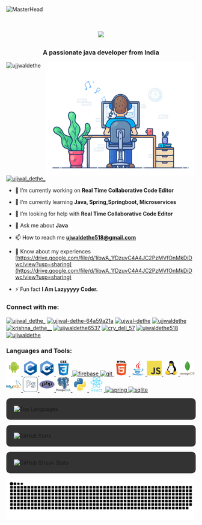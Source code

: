 ![MasterHead](https://mir-s3-cdn-cf.behance.net/project_modules/fs/54b6c068097599.5b50bca476b9b.gif)
<h1 align="center">
    <img src="https://readme-typing-svg.herokuapp.com/?font=Righteous&size=35&center=true&vCenter=true&width=500&height=70&duration=4000&lines=Hi+There!+👋;+I'm+Ujjwal+Dethe!;" />
</h1>

<h3 align="center">A passionate java developer from India</h3>
<img align="right" alt="Coding" width="400" src="https://raw.githubusercontent.com/SupianIDz/SupianIDz/main/coding.gif">

<p align="left">
    <img src="https://komarev.com/ghpvc/?username=ujjwaldethe&label=Profile%20views&color=0e75b6&style=flat" alt="ujjwaldethe" />
</p>


<p align="left"> <a href="https://twitter.com/ujjwal_dethe_" target="blank"><img src="https://img.shields.io/twitter/follow/ujjwal_dethe_?logo=twitter&style=for-the-badge" alt="ujjwal_dethe_" /></a> </p>

- 🔭 I’m currently working on **Real Time Collaborative Code Editor**

- 🌱 I’m currently learning **Java, Spring,Springboot, Microservices**

- 🤝 I’m looking for help with **Real Time Collaborative Code Editor**

- 💬 Ask me about **Java**

- 📫 How to reach me **ujwaldethe518@gmail.com**

- 📄 Know about my experiences [https://drive.google.com/file/d/1ibwA_1fDzuvC4A4JC2PzMVfOnMkDiDwc/view?usp=sharing](https://drive.google.com/file/d/1ibwA_1fDzuvC4A4JC2PzMVfOnMkDiDwc/view?usp=sharing)

- ⚡ Fun fact **I Am Lazyyyyy Coder.**

<h3 align="left">Connect with me:</h3>
<p align="left">
  <a href="https://twitter.com/ujjwal_dethe_" target="_blank"><img align="center" src="https://raw.githubusercontent.com/rahuldkjain/github-profile-readme-generator/master/src/images/icons/Social/twitter.svg" alt="ujjwal_dethe_" height="30" width="40" /></a>
  <a href="https://linkedin.com/in/ujjwal-dethe-64a59a21a" target="_blank"><img align="center" src="https://raw.githubusercontent.com/rahuldkjain/github-profile-readme-generator/master/src/images/icons/Social/linked-in-alt.svg" alt="ujjwal-dethe-64a59a21a" height="30" width="40" /></a>
  <a href="https://stackoverflow.com/users/15903226/ujwal-dethe" target="_blank"><img align="center" src="https://raw.githubusercontent.com/rahuldkjain/github-profile-readme-generator/master/src/images/icons/Social/stack-overflow.svg" alt="ujwal-dethe" height="30" width="40" /></a>
  <a href="https://kaggle.com/ujjwaldethe" target="_blank"><img align="center" src="https://raw.githubusercontent.com/rahuldkjain/github-profile-readme-generator/master/src/images/icons/Social/kaggle.svg" alt="ujjwaldethe" height="30" width="40" /></a>
  <a href="https://instagram.com/krishna_dethe__" target="_blank"><img align="center" src="https://raw.githubusercontent.com/rahuldkjain/github-profile-readme-generator/master/src/images/icons/Social/instagram.svg" alt="krishna_dethe__" height="30" width="40" /></a>
  <a href="https://youtube.com/@ujjwaldethe6537?si=OqorRv4auV3Ok9Ac" target="_blank"><img align="center" src="https://raw.githubusercontent.com/rahuldkjain/github-profile-readme-generator/master/src/images/icons/Social/youtube.svg" alt="ujjwaldethe6537" height="30" width="40" /></a>
  <a href="https://www.codechef.com/users/cry_dell_57" target="_blank"><img align="center" src="https://cdn.jsdelivr.net/npm/simple-icons@3.1.0/icons/codechef.svg" alt="cry_dell_57" height="30" width="40" /></a>
  <a href="https://www.hackerrank.com/ujwaldethe518" target="_blank"><img align="center" src="https://raw.githubusercontent.com/rahuldkjain/github-profile-readme-generator/master/src/images/icons/Social/hackerrank.svg" alt="ujwaldethe518" height="30" width="40" /></a>
  <a href="https://www.leetcode.com/ujjwaldethe" target="_blank"><img align="center" src="https://raw.githubusercontent.com/rahuldkjain/github-profile-readme-generator/master/src/images/icons/Social/leet-code.svg" alt="ujjwaldethe" height="30" width="40" /></a>
</p>


<h3 align="left">Languages and Tools:</h3>
<p align="left"> <a href="https://developer.android.com" target="_blank" rel="noreferrer"> <img src="https://raw.githubusercontent.com/devicons/devicon/master/icons/android/android-original-wordmark.svg" alt="android" width="40" height="40"/> </a> <a href="https://www.cprogramming.com/" target="_blank" rel="noreferrer"> <img src="https://raw.githubusercontent.com/devicons/devicon/master/icons/c/c-original.svg" alt="c" width="40" height="40"/> </a> <a href="https://www.w3schools.com/cpp/" target="_blank" rel="noreferrer"> <img src="https://raw.githubusercontent.com/devicons/devicon/master/icons/cplusplus/cplusplus-original.svg" alt="cplusplus" width="40" height="40"/> </a> <a href="https://www.w3schools.com/css/" target="_blank" rel="noreferrer"> <img src="https://raw.githubusercontent.com/devicons/devicon/master/icons/css3/css3-original-wordmark.svg" alt="css3" width="40" height="40"/> </a> <a href="https://firebase.google.com/" target="_blank" rel="noreferrer"> <img src="https://www.vectorlogo.zone/logos/firebase/firebase-icon.svg" alt="firebase" width="40" height="40"/> </a> <a href="https://git-scm.com/" target="_blank" rel="noreferrer"> <img src="https://www.vectorlogo.zone/logos/git-scm/git-scm-icon.svg" alt="git" width="40" height="40"/> </a> <a href="https://www.w3.org/html/" target="_blank" rel="noreferrer"> <img src="https://raw.githubusercontent.com/devicons/devicon/master/icons/html5/html5-original-wordmark.svg" alt="html5" width="40" height="40"/> </a> <a href="https://www.java.com" target="_blank" rel="noreferrer"> <img src="https://raw.githubusercontent.com/devicons/devicon/master/icons/java/java-original.svg" alt="java" width="40" height="40"/> </a> <a href="https://developer.mozilla.org/en-US/docs/Web/JavaScript" target="_blank" rel="noreferrer"> <img src="https://raw.githubusercontent.com/devicons/devicon/master/icons/javascript/javascript-original.svg" alt="javascript" width="40" height="40"/> </a> <a href="https://www.linux.org/" target="_blank" rel="noreferrer"> <img src="https://raw.githubusercontent.com/devicons/devicon/master/icons/linux/linux-original.svg" alt="linux" width="40" height="40"/> </a> <a href="https://www.mongodb.com/" target="_blank" rel="noreferrer"> <img src="https://raw.githubusercontent.com/devicons/devicon/master/icons/mongodb/mongodb-original-wordmark.svg" alt="mongodb" width="40" height="40"/> </a> <a href="https://www.mysql.com/" target="_blank" rel="noreferrer"> <img src="https://raw.githubusercontent.com/devicons/devicon/master/icons/mysql/mysql-original-wordmark.svg" alt="mysql" width="40" height="40"/> </a> <a href="https://www.photoshop.com/en" target="_blank" rel="noreferrer"> <img src="https://raw.githubusercontent.com/devicons/devicon/master/icons/photoshop/photoshop-line.svg" alt="photoshop" width="40" height="40"/> </a> <a href="https://www.php.net" target="_blank" rel="noreferrer"> <img src="https://raw.githubusercontent.com/devicons/devicon/master/icons/php/php-original.svg" alt="php" width="40" height="40"/> </a> <a href="https://www.postgresql.org" target="_blank" rel="noreferrer"> <img src="https://raw.githubusercontent.com/devicons/devicon/master/icons/postgresql/postgresql-original-wordmark.svg" alt="postgresql" width="40" height="40"/> </a> <a href="https://www.python.org" target="_blank" rel="noreferrer"> <img src="https://raw.githubusercontent.com/devicons/devicon/master/icons/python/python-original.svg" alt="python" width="40" height="40"/> </a> <a href="https://reactjs.org/" target="_blank" rel="noreferrer"> <img src="https://raw.githubusercontent.com/devicons/devicon/master/icons/react/react-original-wordmark.svg" alt="react" width="40" height="40"/> </a> <a href="https://spring.io/" target="_blank" rel="noreferrer"> <img src="https://www.vectorlogo.zone/logos/springio/springio-icon.svg" alt="spring" width="40" height="40"/> </a> <a href="https://www.sqlite.org/" target="_blank" rel="noreferrer"> <img src="https://www.vectorlogo.zone/logos/sqlite/sqlite-icon.svg" alt="sqlite" width="40" height="40"/> </a> </p>

<p style="background-color: #333; padding: 20px; border-radius: 10px; margin-bottom: 10px;">
    <img src="https://github-readme-stats.vercel.app/api/top-langs?username=ujjwaldethe&show_icons=true&locale=en&layout=compact&theme=dark" alt="Top Languages">
</p>

<p style="background-color: #333; padding: 20px; border-radius: 10px; margin-bottom: 10px;">
    <img src="https://github-readme-stats.vercel.app/api?username=ujjwaldethe&show_icons=true&locale=en&theme=dark" alt="GitHub Stats">
</p>

<p style="background-color: #333; padding: 20px; border-radius: 10px;">
    <img src="https://github-readme-streak-stats.herokuapp.com/?user=ujjwaldethe&theme=dark" alt="GitHub Streak Stats">
</p>


<div align="center">
    <img src="https://github.com/ujjwaldethe/ujjwaldethe/blob/output/github-snake-dark.svg" alt="snake gif">
</div>

